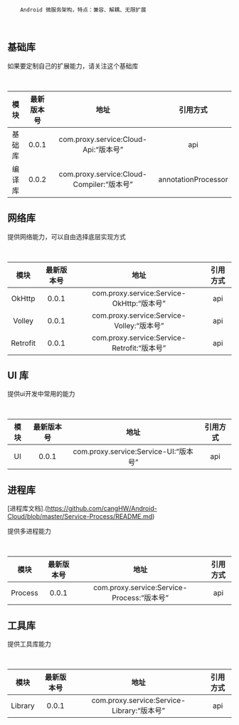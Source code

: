 
<br/>

```
    Android 微服务架构，特点：兼容、解耦、无限扩展
```

<br/>

## 基础库

如果要定制自己的扩展能力，请关注这个基础库

<br/>

| 模块 | 最新版本号 | 地址 | 引用方式 |
| :--: | :--: | :--: | :--: |
| 基础库 | 0.0.1 | com.proxy.service:Cloud-Api:“版本号” | api |
| 编译库 | 0.0.2 | com.proxy.service:Cloud-Compiler:“版本号” | annotationProcessor |


## 网络库

提供网络能力，可以自由选择底层实现方式

<br/>

| 模块 | 最新版本号 | 地址 | 引用方式 |
| :--: | :--: | :--: | :--: |
| OkHttp | 0.0.1 | com.proxy.service:Service-OkHttp:“版本号” | api |
| Volley | 0.0.1 | com.proxy.service:Service-Volley:“版本号” | api |
| Retrofit | 0.0.1 | com.proxy.service:Service-Retrofit:“版本号” | api |


## UI 库

提供ui开发中常用的能力

<br/>

| 模块 | 最新版本号 | 地址 | 引用方式 |
| :--: | :--: | :--: | :--: |
| UI | 0.0.1 | com.proxy.service:Service-UI:“版本号” | api |


## 进程库

[进程库文档].(https://github.com/cangHW/Android-Cloud/blob/master/Service-Process/README.md)

提供多进程能力

<br/>

| 模块 | 最新版本号 | 地址 | 引用方式 |
| :--: | :--: | :--: | :--: |
| Process | 0.0.1 | com.proxy.service:Service-Process:“版本号” | api |


## 工具库

提供工具库能力

<br/>

| 模块 | 最新版本号 | 地址 | 引用方式 |
| :--: | :--: | :--: | :--: |
| Library | 0.0.1 | com.proxy.service:Service-Library:“版本号” | api |





